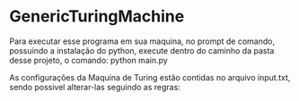 # GenericTuringMachine
Para executar esse programa em sua maquina, no prompt de comando, possuindo a instalação do python, execute dentro do caminho da pasta desse projeto, o comando:
python main.py

As configurações da Maquina de Turing estão contidas no arquivo input.txt, sendo possivel alterar-las seguindo as regras:
